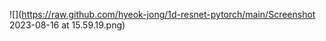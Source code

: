 

![](https://raw.github.com/hyeok-jong/1d-resnet-pytorch/main/Screenshot 2023-08-16 at 15.59.19.png)
